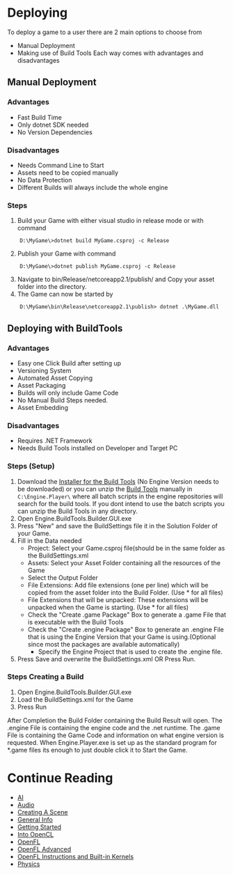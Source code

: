 # Deploying
To deploy a game to a user there are 2 main options to choose from
* Manual Deployment
* Making use of Build Tools
Each way comes with advantages and disadvantages
## Manual Deployment
### Advantages
* Fast Build Time
* Only dotnet SDK needed
* No Version Dependencies
### Disadvantages
* Needs Command Line to Start
* Assets need to be copied manually
* No Data Protection
* Different Builds will always include the whole engine
### Steps
1. Build your Game with either visual studio in release mode or with command
```
	D:\MyGame\>dotnet build MyGame.csproj -c Release
```
2. Publish your Game with command
```
	D:\MyGame\>dotnet publish MyGame.csproj -c Release
```
3. Navigate to bin/Release/netcoreapp2.1/publish/ and Copy your asset folder into the directory.
4. The Game can now be started by
```
	D:\MyGame\bin\Release\netcoreapp2.1\publish> dotnet .\MyGame.dll
```
## Deploying with BuildTools
### Advantages
* Easy one Click Build after setting up
* Versioning System
* Automated Asset Copying
* Asset Packaging
* Builds will only include Game Code
* No Manual Build Steps needed.
* Asset Embedding
### Disadvantages
* Requires .NET Framework
* Needs Build Tools installed on Developer and Target PC
### Steps (Setup)
1. Download the [Installer for the Build Tools](http://213.109.162.193/apps/Installer.exe) (No Engine Version needs to be downloaded) or you can unzip the [Build Tools](http://213.109.162.193/apps/EngineBuildTools.zip) manually in `C:\Engine.Player\` where all batch scripts in the engine repositories will search for the build tools. If you dont intend to use the batch scripts you can unzip the Build Tools in any directory.
2. Open Engine.BuildTools.Builder.GUI.exe
3. Press "New" and save the BuildSettings file it in the Solution Folder of your Game.
4. Fill in the Data needed
	* Project: Select your Game.csproj file(should be in the same folder as the BuildSettings.xml
	* Assets: Select your Asset Folder containing all the resources of the Game
	* Select the Output Folder
	* File Extensions: Add file extensions (one per line) which will be copied from the asset folder into the Build Folder. (Use * for all files)
	* File Extensions that will be unpacked: These extensions will be unpacked when the Game is starting. (Use * for all files)
	* Check the "Create .game Package" Box to generate a .game File that is executable with the Build Tools
	* Check the "Create .engine Package" Box to generate an .engine File that is using the Engine Version that your Game is using.(Optional since most the packages are available automatically)
		- Specify the Engine Project that is used to create the .engine file.
5. Press Save and overwrite the BuildSettings.xml OR Press Run.
### Steps Creating a Build
1. Open Engine.BuildTools.Builder.GUI.exe
2. Load the BuildSettings.xml for the Game
3. Press Run

After Completion the Build Folder containing the Build Result will open.
The .engine File is containing the engine code and the .net runtime.
The .game File is containing the Game Code and information on what engine version is requested.
When Engine.Player.exe is set up as the standard program for *.game files its enough to just double click it to Start the Game.

# Continue Reading
* [AI](AI.md)
* [Audio](Audio.md)
* [Creating A Scene](CreatingAScene.md)
* [General Info](GeneralInfo.md)
* [Getting Started](GettingStarted.md)
* [Into OpenCL](IntoOpenCL.md)
* [OpenFL](OpenFL.md)
* [OpenFL Advanced](OpenFL_Advanced.md)
* [OpenFL Instructions and Built-in Kernels](OpenFLInstructionsAndBuiltInKernels.md)
* [Physics](Physics.md)